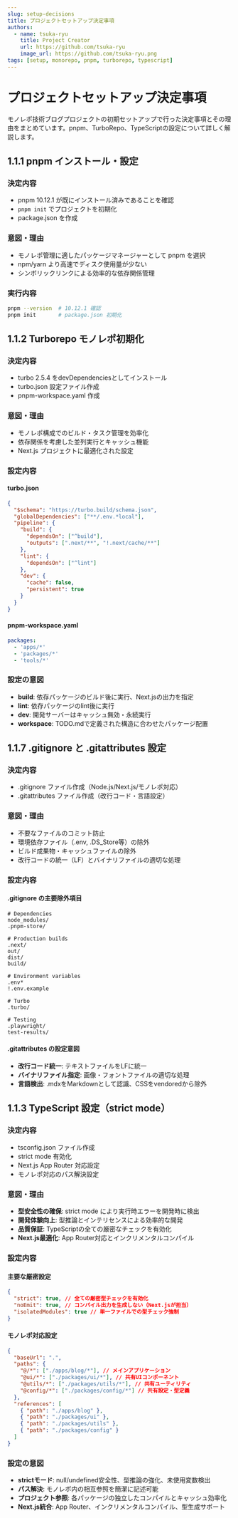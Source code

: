 ```yaml
---
slug: setup-decisions
title: プロジェクトセットアップ決定事項
authors:
  - name: tsuka-ryu
    title: Project Creator
    url: https://github.com/tsuka-ryu
    image_url: https://github.com/tsuka-ryu.png
tags: [setup, monorepo, pnpm, turborepo, typescript]
---
```


# プロジェクトセットアップ決定事項

モノレポ技術ブログプロジェクトの初期セットアップで行った決定事項とその理由をまとめています。pnpm、TurboRepo、TypeScriptの設定について詳しく解説します。

<!--truncate-->

## 1.1.1 pnpm インストール・設定

### 決定内容

- pnpm 10.12.1 が既にインストール済みであることを確認
- `pnpm init` でプロジェクトを初期化
- package.json を作成

### 意図・理由

- モノレポ管理に適したパッケージマネージャーとして pnpm を選択
- npm/yarn より高速でディスク使用量が少ない
- シンボリックリンクによる効率的な依存関係管理

### 実行内容

```bash
pnpm --version  # 10.12.1 確認
pnpm init       # package.json 初期化
```

## 1.1.2 Turborepo モノレポ初期化

### 決定内容

- turbo 2.5.4 をdevDependenciesとしてインストール
- turbo.json 設定ファイル作成
- pnpm-workspace.yaml 作成

### 意図・理由

- モノレポ構成でのビルド・タスク管理を効率化
- 依存関係を考慮した並列実行とキャッシュ機能
- Next.js プロジェクトに最適化された設定

### 設定内容

#### turbo.json

```json
{
  "$schema": "https://turbo.build/schema.json",
  "globalDependencies": ["**/.env.*local"],
  "pipeline": {
    "build": {
      "dependsOn": ["^build"],
      "outputs": [".next/**", "!.next/cache/**"]
    },
    "lint": {
      "dependsOn": ["^lint"]
    },
    "dev": {
      "cache": false,
      "persistent": true
    }
  }
}
```

#### pnpm-workspace.yaml

```yaml
packages:
  - 'apps/*'
  - 'packages/*'
  - 'tools/*'
```

### 設定の意図

- **build**: 依存パッケージのビルド後に実行、Next.jsの出力を指定
- **lint**: 依存パッケージのlint後に実行
- **dev**: 開発サーバーはキャッシュ無効・永続実行
- **workspace**: TODO.mdで定義された構造に合わせたパッケージ配置

## 1.1.7 .gitignore と .gitattributes 設定

### 決定内容

- .gitignore ファイル作成（Node.js/Next.js/モノレポ対応）
- .gitattributes ファイル作成（改行コード・言語設定）

### 意図・理由

- 不要なファイルのコミット防止
- 環境依存ファイル（.env, .DS_Store等）の除外
- ビルド成果物・キャッシュファイルの除外
- 改行コードの統一（LF）とバイナリファイルの適切な処理

### 設定内容

#### .gitignore の主要除外項目

```
# Dependencies
node_modules/
.pnpm-store/

# Production builds
.next/
out/
dist/
build/

# Environment variables
.env*
!.env.example

# Turbo
.turbo/

# Testing
.playwright/
test-results/
```

#### .gitattributes の設定意図

- **改行コード統一**: テキストファイルをLFに統一
- **バイナリファイル指定**: 画像・フォントファイルの適切な処理
- **言語検出**: .mdxをMarkdownとして認識、CSSをvendoredから除外

## 1.1.3 TypeScript 設定（strict mode）

### 決定内容

- tsconfig.json ファイル作成
- strict mode 有効化
- Next.js App Router 対応設定
- モノレポ対応のパス解決設定

### 意図・理由

- **型安全性の確保**: strict mode により実行時エラーを開発時に検出
- **開発体験向上**: 型推論とインテリセンスによる効率的な開発
- **品質保証**: TypeScriptの全ての厳密なチェックを有効化
- **Next.js最適化**: App Router対応とインクリメンタルコンパイル

### 設定内容

#### 主要な厳密設定

```json
{
  "strict": true, // 全ての厳密型チェックを有効化
  "noEmit": true, // コンパイル出力を生成しない（Next.jsが担当）
  "isolatedModules": true // 単一ファイルでの型チェック強制
}
```

#### モノレポ対応設定

```json
{
  "baseUrl": ".",
  "paths": {
    "@/*": ["./apps/blog/*"], // メインアプリケーション
    "@ui/*": ["./packages/ui/*"], // 共有UIコンポーネント
    "@utils/*": ["./packages/utils/*"], // 共有ユーティリティ
    "@config/*": ["./packages/config/*"] // 共有設定・型定義
  },
  "references": [
    { "path": "./apps/blog" },
    { "path": "./packages/ui" },
    { "path": "./packages/utils" },
    { "path": "./packages/config" }
  ]
}
```

### 設定の意図

- **strictモード**: null/undefined安全性、型推論の強化、未使用変数検出
- **パス解決**: モノレポ内の相互参照を簡潔に記述可能
- **プロジェクト参照**: 各パッケージの独立したコンパイルとキャッシュ効率化
- **Next.js統合**: App Router、インクリメンタルコンパイル、型生成サポート
